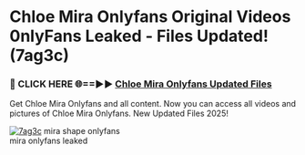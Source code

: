 # Chloe Mira Onlyfans Original Videos 0nlyFans Leaked - Files Updated! (7ag3c)

<h3>🔴 CLICK HERE 🌐==►► <a href="https://tinyurl.com/x26r9saj" rel="nofollow">Chloe Mira Onlyfans Updated Files</a></h3>

Get Chloe Mira Onlyfans and all content. Now you can access all videos and pictures of Chloe Mira Onlyfans. New Updated Files 2025!

[![7ag3c](https://i.imgur.com/LkgZPqh.gif)](https://tinyurl.com/x26r9saj)
mira shape onlyfans<br>
mira onlyfans leaked